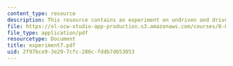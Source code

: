 ```yaml
---
content_type: resource
description: This resource contains an experiment on undriven and driven RLC circuits.
file: https://ol-ocw-studio-app-production.s3.amazonaws.com/courses/8-02-physics-ii-electricity-and-magnetism-spring-2007/2f97bce93e297cfc286cfddb7d653053_experiment7.pdf
file_type: application/pdf
resourcetype: Document
title: experiment7.pdf
uid: 2f97bce9-3e29-7cfc-286c-fddb7d653053
---
```

